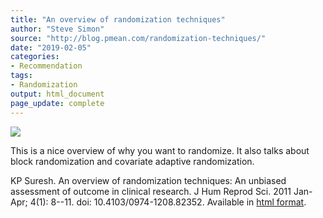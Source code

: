 ```yaml
---
title: "An overview of randomization techniques"
author: "Steve Simon"
source: "http://blog.pmean.com/randomization-techniques/"
date: "2019-02-05"
categories:
- Recommendation
tags:
- Randomization
output: html_document
page_update: complete
---
```


![](http://www.pmean.com/new-images/19/randomization-techniques01.png)

<div class="notes">

This is a nice overview of why you want to randomize. It also talks about block randomization and covariate adaptive randomization.

KP Suresh. An overview of randomization techniques: An unbiased assessment of outcome in clinical research. J Hum Reprod Sci. 2011 Jan-Apr; 4(1): 8--11. doi: 10.4103/0974-1208.82352. Available in [html format][sur1].

[sur1]: https://www.ncbi.nlm.nih.gov/pmc/articles/PMC3136079/

</div>
